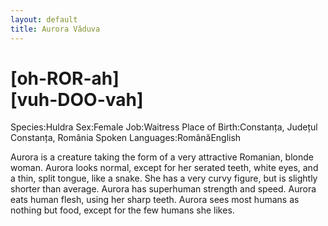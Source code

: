 ```yaml
---
layout: default
title: Aurora Văduva
---
```

# [oh-ROR-ah]<br>[vuh-DOO-vah]
<dl>
Species:Huldra
Sex:Female
Job:Waitress
Place of Birth:Constanța, Județul Constanța, România
Spoken Languages:RomânăEnglish
</dl>
Aurora is a creature taking the form of a very attractive Romanian, blonde woman. Aurora looks normal, except for her serated teeth, white eyes, and a thin, split tongue, like a snake. She has a very curvy figure, but is slightly shorter than average. Aurora has superhuman strength and speed. Aurora eats human flesh, using her sharp teeth. Aurora sees most humans as nothing but food, except for the few humans she likes.